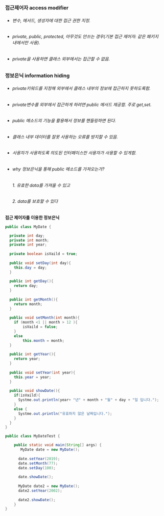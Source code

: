 ### 접근제어자 access modifier
* ###### 변수, 메서드, 생성자에 대한 접근 권한 지정.
* ###### private, public, protected, 아무것도 안쓰는 경우(기본 접근 제어자: 같은 패키지 내에서만 사용).
* ###### private을 사용하면 클래스 외부에서는 접근할 수 없음.



### 정보은닉 information hiding
* ###### private키워드를 지정해 외부에서 클래스 내부의 정보에 접근하지 못하도록함.
* ###### private변수를 외부에서 접근하게 하려면 public 메서드 제공함. 주로 get,set.
* ###### public 메소드의 기능을 활용해서 정보를 핸들링하면 된다. 
* ###### 클래스 내부 데이터를 잘못 사용하는 오류를 방지할 수 있음. 
* ###### 사용자가 사용하도록 의도된 인터페이스만 사용자가 사용할 수 있게함.
* ###### why 정보은닉을 통해 public 메소드를 가져오는가?
   ###### 1. 유효한 data를 가져올 수 있고 
   ###### 2. data를 보호할 수 있다   
      
      

   
   
**접근 제어자를 이용한 정보은닉**
```java
public class MyDate {

  private int day;
  private int month;
  private int year;
  
  private boolean isVaild = true;
  
  public void setDay(int day){
    this.day = day;
  }
  
  public int getDay(){
    return day; 
  }
  
  public int getMonth(){
    return month;
  }
  
  public void setMonth(int month){
    if (month <1 || month > 12 ){
        isVaild = false;
    }
    else 
        this.month = month;
  }
  
  public int getYear(){
    return year;
  }
  
  public void setYear(int year){
    this.year = year;
  }
  
  public void showDate(){
    if(isVaild){
      Systme.out.println(year+ "년" + month + "월" + day + "일 입니다.");
    }  
    else {
      Systme.out.println("유효하지 않은 날짜입니다.");
    }
  } 
}
```

```java
public class MyDateTest {

 	public static void main(String[] args) {
   	   MyDate date = new MyDate();
       
      date.setYear(2019);
      date.setMonth(77);
      date.setDay(100);
    
      date.showDate();
    
      MyDate date2 = new MyDate();
      date2.setYear(2002);  
    
      date2.showDate();
    }
}
```



